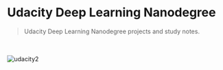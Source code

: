 # Udacity Deep Learning Nanodegree

 > Udacity Deep Learning Nanodegree projects and study notes.

 　 　　
 
![udacity2](https://user-images.githubusercontent.com/20716798/49513726-14e3ba00-f879-11e8-862a-9c5d11ae8395.png)





